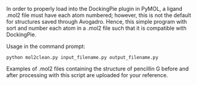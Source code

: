 In order to properly load into the DockingPie plugin in PyMOL, a ligand .mol2 file must have each atom numbered;
however, this is not the default for structures saved through Avogadro. Hence, this simple program with sort and number
each atom in a .mol2 file such that it is compatible with DockingPie.

Usage in the command prompt:
```
python mol2clean.py input_filename.py output_filename.py
```

Examples of .mol2 files containing the structure of pencillin G before and after processing with this script are uploaded for your reference.

